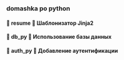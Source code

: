 ### domashka po python
#### :file_folder: resume  :paperclip: Шаблонизатор Jinja2
#### :file_folder: db_py   :paperclip: Использование базы данных
#### :file_folder: auth_py :paperclip: Добавление аутентификации
